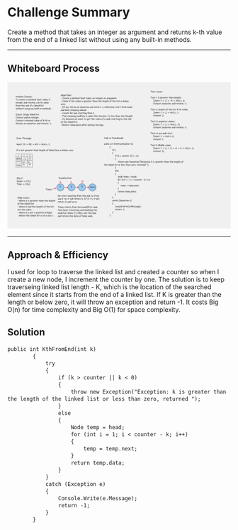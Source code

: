 # Challenge Summary
Create a method that takes an integer as argument and returns k-th value from the end of a linked list without using any built-in methods.

---
## Whiteboard Process
![linked-list-kth](linked-list-kth.png)

---
## Approach & Efficiency
I used for loop to traverse the linked list and created a counter so when I create a new node, I increment the counter by one. The solution is to keep traverseing linked list length - K, which is the location of the searched element since it starts from the end of a linked list. If K is greater than the length or below zero, it will throw an exception and return -1. It costs Big O(n) for time complexity and Big O(1) for space complexity.

## Solution
```
public int KthFromEnd(int k)
        {
            try
            {
                if (k > counter || k < 0)
                {
                    throw new Exception("Exception: k is greater than the length of the linked list or less than zero, returned ");
                }
                else
                {
                    Node temp = head;
                    for (int i = 1; i < counter - k; i++)
                    {
                        temp = temp.next;
                    }
                    return temp.data;
                }
            }
            catch (Exception e)
            {
                Console.Write(e.Message);
                return -1;
            }
        }
```